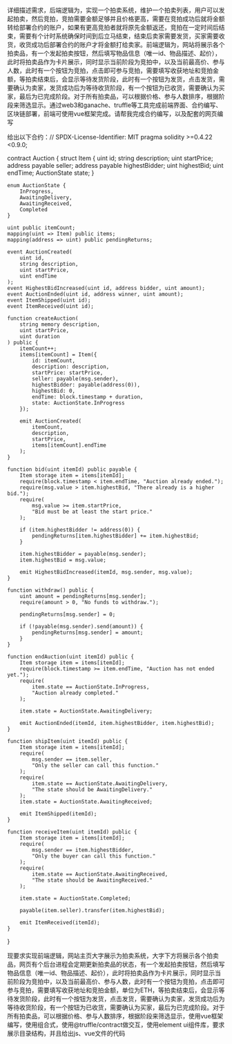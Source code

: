 详细描述需求，后端逻辑为，实现一个拍卖系统，维护一个拍卖列表，用户可以发起拍卖，然后竞拍，竞拍需要金额足够并且价格更高，需要在竞拍成功后就将金额转给部署合约的账户，如果有更高竞拍者就将原先金额返还，竞拍在一定时间后结束，需要有个计时系统确保时间到后立马结束，结束后卖家需要发货，买家需要收货，收货成功后部署合约的账户才将金额打给卖家。前端逻辑为，网站将展示各个拍卖品，有一个发起拍卖按钮，然后填写物品信息（唯一id、物品描述、起价），此时将拍卖品作为卡片展示，同时显示当前阶段为竞拍中，以及当前最高价、参与人数，此时有一个按钮为竞拍，点击即可参与竞拍，需要填写收获地址和竞拍金额，等拍卖结束后，会显示等待发货阶段，此时有一个按钮为发货，点击发货，需要确认为卖家，发货成功后为等待收货阶段，有一个按钮为已收货，需要确认为买家，最后为已完成阶段。对于所有拍卖品，可以根据价格、参与人数排序，根据阶段来筛选显示。通过web3和ganache、truffle等工具完成前端界面、合约编写、区块链部署，前端可使用vue框架完成。请帮我完成合约编写，以及配套的网页编写

给出以下合约：// SPDX-License-Identifier: MIT
pragma solidity >=0.4.22 <0.9.0;

contract Auction {
    struct Item {
        uint id;
        string description;
        uint startPrice;
        address payable seller;
        address payable highestBidder;
        uint highestBid;
        uint endTime;
        AuctionState state;
    }

    enum AuctionState {
        InProgress,
        AwaitingDelivery,
        AwaitingReceived,
        Completed
    }

    uint public itemCount;
    mapping(uint => Item) public items;
    mapping(address => uint) public pendingReturns;

    event AuctionCreated(
        uint id,
        string description,
        uint startPrice,
        uint endTime
    );
    event HighestBidIncreased(uint id, address bidder, uint amount);
    event AuctionEnded(uint id, address winner, uint amount);
    event ItemShipped(uint id);
    event ItemReceived(uint id);

    function createAuction(
        string memory description,
        uint startPrice,
        uint duration
    ) public {
        itemCount++;
        items[itemCount] = Item({
            id: itemCount,
            description: description,
            startPrice: startPrice,
            seller: payable(msg.sender),
            highestBidder: payable(address(0)),
            highestBid: 0,
            endTime: block.timestamp + duration,
            state: AuctionState.InProgress
        });

        emit AuctionCreated(
            itemCount,
            description,
            startPrice,
            items[itemCount].endTime
        );
    }

    function bid(uint itemId) public payable {
        Item storage item = items[itemId];
        require(block.timestamp < item.endTime, "Auction already ended.");
        require(msg.value > item.highestBid, "There already is a higher bid.");
        require(
            msg.value >= item.startPrice,
            "Bid must be at least the start price."
        );

        if (item.highestBidder != address(0)) {
            pendingReturns[item.highestBidder] += item.highestBid;
        }

        item.highestBidder = payable(msg.sender);
        item.highestBid = msg.value;

        emit HighestBidIncreased(itemId, msg.sender, msg.value);
    }

    function withdraw() public {
        uint amount = pendingReturns[msg.sender];
        require(amount > 0, "No funds to withdraw.");

        pendingReturns[msg.sender] = 0;

        if (!payable(msg.sender).send(amount)) {
            pendingReturns[msg.sender] = amount;
        }
    }

    function endAuction(uint itemId) public {
        Item storage item = items[itemId];
        require(block.timestamp >= item.endTime, "Auction has not ended yet.");
        require(
            item.state == AuctionState.InProgress,
            "Auction already completed."
        );

        item.state = AuctionState.AwaitingDelivery;

        emit AuctionEnded(itemId, item.highestBidder, item.highestBid);
    }

    function shipItem(uint itemId) public {
        Item storage item = items[itemId];
        require(
            msg.sender == item.seller,
            "Only the seller can call this function."
        );
        require(
            item.state == AuctionState.AwaitingDelivery,
            "The state should be AwaitingDelivery."
        );
        item.state = AuctionState.AwaitingReceived;

        emit ItemShipped(itemId);
    }

    function receiveItem(uint itemId) public {
        Item storage item = items[itemId];
        require(
            msg.sender == item.highestBidder,
            "Only the buyer can call this function."
        );
        require(
            item.state == AuctionState.AwaitingReceived,
            "The state should be AwaitingReceived."
        );

        item.state = AuctionState.Completed;

        payable(item.seller).transfer(item.highestBid);

        emit ItemReceived(itemId);
    }
}

现要求实现前端逻辑，网站主页大字展示为拍卖系统，大字下方将展示各个拍卖品，网页有个后台进程会定期更新拍卖品的状态，有一个发起拍卖按钮，然后填写物品信息（唯一id、物品描述、起价），此时将拍卖品作为卡片展示，同时显示当前阶段为竞拍中，以及当前最高价、参与人数，此时有一个按钮为竞拍，点击即可参与竞拍，需要填写收获地址和竞拍金额，单位为ETH，等拍卖结束后，会显示等待发货阶段，此时有一个按钮为发货，点击发货，需要确认为卖家，发货成功后为等待收货阶段，有一个按钮为已收货，需要确认为买家，最后为已完成阶段。对于所有拍卖品，可以根据价格、参与人数排序，根据阶段来筛选显示，使用vue框架编写，使用组合式，使用@truffle/contract做交互，使用element ui组件库，要求展示目录结构，并且给出js、vue文件的代码
